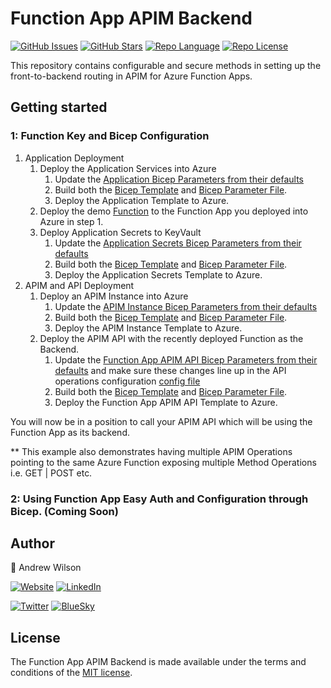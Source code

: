 # Function App APIM Backend

[![GitHub Issues][badge_issues]][link_issues]
[![GitHub Stars][badge_repo_stars]][link_repo]
[![Repo Language][badge_language]][link_repo]
[![Repo License][badge_license]][link_repo]

[badge_issues]: https://img.shields.io/github/issues/Andrew-D-Wilson/Function-App-APIM-Backend?style=for-the-badge
[link_issues]: https://github.com/Andrew-D-Wilson/Function-App-APIM-Backend/issues
[badge_repo_stars]: https://img.shields.io/github/stars/Andrew-D-Wilson/Function-App-APIM-Backend?logo=github&style=for-the-badge
[badge_language]: https://img.shields.io/badge/language-Bicep/CSharp-blue?style=for-the-badge
[badge_license]: https://img.shields.io/github/license/Andrew-D-Wilson/Function-App-APIM-Backend?style=for-the-badge
[link_repo]: https://github.com/Andrew-D-Wilson/Function-App-APIM-Backend

This repository contains configurable and secure methods in setting up the front-to-backend routing in APIM for Azure Function Apps. 
## Getting started
### 1: Function Key and Bicep Configuration

1. Application Deployment
   1. Deploy the Application Services into Azure
      1. Update the [Application Bicep Parameters from their defaults](https://github.com/Andrew-D-Wilson/Function-App-APIM-Backend/blob/main/Bicep/Application/application.azuredeploy.bicepparam)
      2. Build both the [Bicep Template](https://github.com/Andrew-D-Wilson/Function-App-APIM-Backend/blob/main/Bicep/Application/application.azuredeploy.bicep) and [Bicep Parameter File](https://github.com/Andrew-D-Wilson/Function-App-APIM-Backend/blob/main/Bicep/Application/application.azuredeploy.bicepparam).
      3. Deploy the Application Template to Azure.
   2. Deploy the demo [Function](https://github.com/Andrew-D-Wilson/Function-App-APIM-Backend/tree/main/Application) to the Function App you deployed into Azure in step 1.
   3. Deploy Application Secrets to KeyVault
      1.  Update the [Application Secrets Bicep Parameters from their defaults](https://github.com/Andrew-D-Wilson/Function-App-APIM-Backend/blob/main/Bicep/Application/applicationSecrets.azuredeploy.bicepparam)
      2. Build both the [Bicep Template](https://github.com/Andrew-D-Wilson/Function-App-APIM-Backend/blob/main/Bicep/Application/applicationSecrets.azuredeploy.bicep) and [Bicep Parameter File](https://github.com/Andrew-D-Wilson/Function-App-APIM-Backend/blob/main/Bicep/Application/applicationSecrets.azuredeploy.bicepparam).
      3. Deploy the Application Secrets Template to Azure.
2. APIM and API Deployment
   1. Deploy an APIM Instance into Azure
      1. Update the [APIM Instance Bicep Parameters from their defaults](https://github.com/Andrew-D-Wilson/Function-App-APIM-Backend/blob/main/Bicep/API/apimInstance.azuredeploy.bicepparam)
      2. Build both the [Bicep Template](https://github.com/Andrew-D-Wilson/Function-App-APIM-Backend/blob/main/Bicep/API/apimInstance.azuredeploy.bicep) and [Bicep Parameter File](https://github.com/Andrew-D-Wilson/Function-App-APIM-Backend/blob/main/Bicep/API/apimInstance.azuredeploy.bicepparam).
      3. Deploy the APIM Instance Template to Azure.
   2. Deploy the APIM API with the recently deployed Function as the Backend.
      1. Update the [Function App APIM API Bicep Parameters from their defaults](https://github.com/Andrew-D-Wilson/Function-App-APIM-Backend/blob/main/Bicep/API/functionAppApimAPI.azuredeploy.bicepparam) and make sure these changes line up in the API operations configuration [config file](https://github.com/Andrew-D-Wilson/Function-App-APIM-Backend/blob/main/Bicep/API/apimApiConfigurations/helloWorldApiOperationsConfiguration.json)
      2. Build both the [Bicep Template](https://github.com/Andrew-D-Wilson/Function-App-APIM-Backend/blob/main/Bicep/API/functionAppApimAPI.azuredeploy.bicep) and [Bicep Parameter File](https://github.com/Andrew-D-Wilson/Function-App-APIM-Backend/blob/main/Bicep/API/functionAppApimAPI.azuredeploy.bicepparam).
      3. Deploy the Function App APIM API Template to Azure.

You will now be in a position to call your APIM API which will be using the Function App as its backend.

** This example also demonstrates having multiple APIM Operations pointing to the same Azure Function exposing multiple Method Operations i.e. GET | POST etc.

### 2: Using Function App Easy Auth and Configuration through Bicep. (Coming Soon)

## Author
👤 Andrew Wilson

[![Website][badge_blog]][link_blog]
[![LinkedIn][badge_linkedin]][link_linkedin]

[![Twitter][badge_twitter]][link_twitter]
[![BlueSky][badge_bluesky]][link_bluesky]


## License
The Function App APIM Backend is made available under the terms and conditions of the [MIT license](LICENSE).

[badge_blog]: https://img.shields.io/badge/blog-andrewilson.co.uk-blue?style=for-the-badge
[link_blog]: https://andrewilson.co.uk/

[badge_linkedin]: https://img.shields.io/badge/LinkedIn-Andrew%20Wilson-blue?style=for-the-badge&logo=linkedin
[link_linkedin]: https://www.linkedin.com/in/andrew-wilson-792345106

[badge_twitter]: https://img.shields.io/badge/follow-%40Andrew__DWilson-blue?logo=twitter&style=for-the-badge&logoColor=white
[link_twitter]: https://twitter.com/Andrew_DWilson

[badge_bluesky]: https://img.shields.io/badge/Bluesky-%40andrewilson.co.uk-blue?logo=bluesky&style=for-the-badge&logoColor=white
[link_bluesky]: https://bsky.app/profile/andrewilson.co.uk
